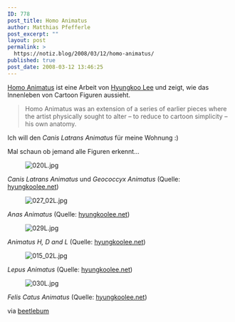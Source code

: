 ```yaml
---
ID: 778
post_title: Homo Animatus
author: Matthias Pfefferle
post_excerpt: ""
layout: post
permalink: >
  https://notiz.blog/2008/03/12/homo-animatus/
published: true
post_date: 2008-03-12 13:46:25
---
```

<!-- wp:paragraph -->
<p><a href="http://www.hyungkoolee.net/animatus/animatus.html">Homo Animatus</a> ist eine Arbeit von <a href="http://www.hyungkoolee.net/info/info.html">Hyungkoo Lee</a> und zeigt, wie das Innenleben von Cartoon Figuren aussieht.</p>
<!-- /wp:paragraph -->

<!-- wp:quote -->
<blockquote class="wp-block-quote"><p>Homo Animatus was an extension of a series of earlier pieces where the artist physically sought to alter – to reduce to cartoon simplicity – his own anatomy.</p></blockquote>
<!-- /wp:quote -->

<!-- wp:paragraph -->
<p>Ich will den <em>Canis Latrans Animatus</em> für meine Wohnung :)</p>
<!-- /wp:paragraph -->

<!-- wp:paragraph -->
<p>Mal schaun ob jemand alle Figuren erkennt...</p>
<!-- /wp:paragraph -->

<!-- wp:image {"align":"center"} -->
<div class="wp-block-image"><figure class="aligncenter"><img src="https://notiz.blog/wp-content/uploads/2008/03/020l.jpg" alt="020L.jpg"/></figure></div>
<!-- /wp:image -->

<!-- wp:paragraph -->
<p><em>Canis Latrans Animatus</em> und <em>Geococcyx Animatus</em> (Quelle: <a href="http://www.hyungkoolee.net/animatus/animatus.html">hyungkoolee.net</a>)</p>
<!-- /wp:paragraph -->

<!-- wp:image {"align":"center"} -->
<div class="wp-block-image"><figure class="aligncenter"><img src="https://notiz.blog/wp-content/uploads/2008/03/027-02l.jpg" alt="027_02L.jpg"/></figure></div>
<!-- /wp:image -->

<!-- wp:paragraph -->
<p><em>Anas Animatus</em> (Quelle: <a href="http://www.hyungkoolee.net/animatus/animatus.html">hyungkoolee.net</a>)</p>
<!-- /wp:paragraph -->

<!-- wp:more -->
<!--more-->
<!-- /wp:more -->

<!-- wp:image {"align":"center"} -->
<div class="wp-block-image"><figure class="aligncenter"><img src="https://notiz.blog/wp-content/uploads/2008/03/029l.jpg" alt="029L.jpg"/></figure></div>
<!-- /wp:image -->

<!-- wp:paragraph -->
<p><em>Animatus H, D and L</em> (Quelle: <a href="http://www.hyungkoolee.net/animatus/animatus.html">hyungkoolee.net</a>)</p>
<!-- /wp:paragraph -->

<!-- wp:image {"align":"center"} -->
<div class="wp-block-image"><figure class="aligncenter"><img src="https://notiz.blog/wp-content/uploads/2008/03/015-02l.jpg" alt="015_02L.jpg"/></figure></div>
<!-- /wp:image -->

<!-- wp:paragraph -->
<p><em>Lepus Animatus</em> (Quelle: <a href="http://www.hyungkoolee.net/animatus/animatus.html">hyungkoolee.net</a>)</p>
<!-- /wp:paragraph -->

<!-- wp:image {"align":"center"} -->
<div class="wp-block-image"><figure class="aligncenter"><img src="https://notiz.blog/wp-content/uploads/2008/03/030l.jpg" alt="030L.jpg"/></figure></div>
<!-- /wp:image -->

<!-- wp:paragraph -->
<p><em>Felis Catus Animatus</em> (Quelle: <a href="http://www.hyungkoolee.net/animatus/animatus.html">hyungkoolee.net</a>)</p>
<!-- /wp:paragraph -->

<!-- wp:paragraph -->
<p>via <a href="http://blog.beetlebum.de/2008/03/11/clt-bilder/">beetlebum</a></p>
<!-- /wp:paragraph -->